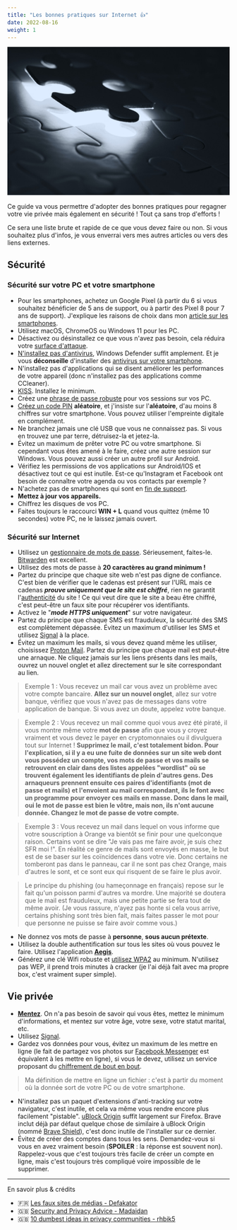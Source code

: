```yaml
---
title: "Les bonnes pratiques sur Internet 👍️"
date: 2022-08-16
weight: 1
---
```


![Bonnes pratiques cover](bonnes-pratiques-cover.jpg)

Ce guide va vous permettre d'adopter des bonnes pratiques pour regagner votre vie privée mais également en sécurité ! Tout ça sans trop d'efforts !

Ce sera une liste brute et rapide de ce que vous devez faire ou non. Si vous souhaitez plus d'infos, je vous enverrai vers mes autres articles ou vers des liens externes.

## Sécurité

### Sécurité sur votre PC et votre smartphone

- Pour les smartphones, achetez un Google Pixel (à partir du 6 si vous souhaitez bénéficier de 5 ans de support, ou à partir des Pixel 8 pour 7 ans de support). J'explique les raisons de choix dans mon [article sur les smartphones](/basiques/smartphones/#recommandations).
- Utilisez macOS, ChromeOS ou Windows 11 pour les PC.
- Désactivez ou désinstallez ce que vous n'avez pas besoin, cela réduira votre [surface d'attaque](https://fr.wikipedia.org/wiki/Surface_d%27attaque).
- [N'installez pas d'antivirus](/basiques/threat-model/#se-protéger-des-virus-et-des-hackers), Windows Defender suffit amplement. Et je vous **déconseille** d'installer des [antivirus sur votre smartphone](/basiques/smartphones/#antivirus).
- N'installez pas d'applications qui se disent améliorer les performances de votre appareil (donc n'installez pas des applications comme CCleaner).
- [KISS](https://fr.wikipedia.org/wiki/Principe_KISS). Installez le minimum.
- Créez une [phrase de passe robuste](/basiques/password-managers/#la-méthode-diceware) pour vos sessions sur vos PC.
- [Créez un code PIN](/basiques/smartphones/#code-pin) **aléatoire**, et j'insiste sur l'**aléatoire**, d'au moins 8 chiffres sur votre smartphone. Vous pouvez utiliser l'empreinte digitale en complément.
- Ne branchez jamais une clé USB que vous ne connaissez pas. Si vous en trouvez une par terre, détruisez-la et jetez-la.
- Évitez un maximum de prêter votre PC ou votre smartphone. Si cependant vous êtes amené à le faire, créez une autre session sur Windows. Vous pouvez aussi créer un autre profil sur Android.
- Vérifiez les permissions de vos applications sur Android/IOS et désactivez tout ce qui est inutile. Est-ce qu'Instagram et Facebook ont besoin de connaître votre agenda ou vos contacts par exemple ?
- N'achetez pas de smartphones qui sont en [fin de support](/basiques/smartphones/#aosp-et-firmware).
- **Mettez à jour vos appareils.**
- Chiffrez les disques de vos PC.
- Faites toujours le raccourci **WIN + L** quand vous quittez (même 10 secondes) votre PC, ne le laissez jamais ouvert.

### Sécurité sur Internet

- Utilisez un [gestionnaire de mots de passe](/basiques/password-managers). Sérieusement, faites-le. [Bitwarden](/fiches/bitwarden) est excellent.
- Utilisez des mots de passe à **20 caractères au grand minimum !**
- Partez du principe que chaque site web n'est pas digne de confiance. C'est bien de vérifier que le cadenas est présent sur l'URL mais ce cadenas ***prouve uniquement que le site est chiffré***, rien ne garantit l'[authenticité](/basiques/instant-messengers/#la-signature-digitale) du site ! Ce qui veut dire que le site a beau être chiffré, c'est peut-être un faux site pour récupérer vos identifiants.
- Activez le "***mode HTTPS uniquement***" sur votre navigateur.
- Partez du principe que chaque SMS est frauduleux, la sécurité des SMS est complètement dépassée. Évitez un maximum d'utiliser les SMS et utilisez [Signal](/basiques/instant-messengers/#signal) à la place.
- Évitez un maximum les mails, si vous devez quand même les utiliser, choisissez [Proton Mail](https://proton.me/fr). Partez du principe que chaque mail est peut-être une arnaque. Ne cliquez jamais sur les liens présents dans les mails, ouvrez un nouvel onglet et allez directement sur le site correspondant au lien.

> Exemple 1 : Vous recevez un mail car vous avez un problème avec votre compte bancaire. **Allez sur un nouvel onglet**, allez sur votre banque, vérifiez que vous n'avez pas de messages dans votre application de banque. Si vous avez un doute, appelez votre banque.

> Exemple 2 : Vous recevez un mail comme quoi vous avez été piraté, il vous montre même votre **mot de passe** afin que vous y croyez vraiment et vous devez le payer en cryptomonnaies ou il divulguera tout sur Internet ! **Supprimez le mail, c'est totalement bidon. Pour l'explication, si il y a eu une fuite de données sur un site web dont vous possédez un compte, vos mots de passe et vos mails se retrouvent en clair dans des listes appelées "wordlist" où se trouvent également les identifiants de plein d'autres gens. Des arnaqueurs prennent ensuite ces paires d'identifiants (mot de passe et mails) et l'envoient au mail correspondant, ils le font avec un programme pour envoyer ces mails en masse. Donc dans le mail, oui le mot de passe est bien le vôtre, mais non, ils n'ont aucune donnée. Changez le mot de passe de votre compte.**

> Exemple 3 : Vous recevez un mail dans lequel on vous informe que votre souscription à Orange va bientôt se finir pour une quelconque raison. Certains vont se dire "Je vais pas me faire avoir, je suis chez SFR moi !". En réalité ce genre de mails sont envoyés en masse, le but est de se baser sur les coïncidences dans votre vie. Donc certains ne tomberont pas dans le panneau, car il ne sont pas chez Orange, mais d'autres le sont, et ce sont eux qui risquent de se faire le plus avoir.

> Le principe du phishing (ou hameçonnage en français) repose sur le fait qu'un poisson parmi d'autres va mordre. Une majorité se doutera que le mail est frauduleux, mais une petite partie se fera tout de même avoir. (Je vous rassure, n'ayez pas honte si cela vous arrive, certains phishing sont très bien fait, mais faites passer le mot pour que personne ne puisse se faire avoir comme vous.)

- Ne donnez vos mots de passe à **personne**, **sous aucun prétexte**.
- Utilisez la double authentification sur tous les sites où vous pouvez le faire. Utilisez l'application **[Aegis](https://getaegis.app/)**.
- Générez une clé Wifi robuste et [utilisez WPA2](/fiches/secure-network) au minimum. N'utilisez pas WEP, il prend trois minutes à cracker (je l'ai déjà fait avec ma propre box, c'est vraiment super simple).

## Vie privée

- **[Mentez](/basiques/threat-model/#protéger-votre-vie-privée-du-capitalisme-de-la-surveillance)**. On n'a pas besoin de savoir qui vous êtes, mettez le minimum d'informations, et mentez sur votre âge, votre sexe, votre statut marital, etc.
- Utilisez [Signal](/basiques/instant-messengers/#signal).
- Gardez vos données pour vous, évitez un maximum de les mettre en ligne (le fait de partagez vos photos sur [Facebook Messenger](/basiques/instant-messengers/#facebook-messenger) est équivalent à les mettre en ligne), si vous le devez, utilisez un service proposant du [chiffrement de bout en bout](/basiques/instant-messengers/#le-chiffrement-de-bout-en-bout).

> Ma définition de mettre en ligne un fichier : c'est à partir du moment où la donnée sort de votre PC ou de votre smartphone.

- N'installez pas un paquet d'extensions d'anti-tracking sur votre navigateur, c'est inutile, et cela va même vous rendre encore plus facilement "pistable". [uBlock Origin](https://ublockorigin.com/) suffit largement sur Firefox. Brave inclut déjà par défaut quelque chose de similaire à uBlock Origin (nommé [Brave Shield](https://brave.com/shields/)), c'est donc inutile de l'installer sur ce dernier.
- Évitez de créer des comptes dans tous les sens. Demandez-vous si vous en avez vraiment besoin (**SPOILER** : la réponse est souvent non). Rappelez-vous que c'est toujours très facile de créer un compte en ligne, mais c'est toujours très compliqué voire impossible de le supprimer.

---

En savoir plus & crédits

- 🇫🇷 [Les faux sites de médias - Defakator](https://www.youtube-nocookie.com/embed/jsJdlUtXrA0)
- 🇬🇧️ [Security and Privacy Advice - Madaidan](https://madaidans-insecurities.github.io/security-privacy-advice.html)
- 🇬🇧️ [10 dumbest ideas in privacy communities - rhbik5](https://www.reddit.com/r/PrivacyGuides/comments/rhbik5/10_dumbest_ideas_in_privacy_communities/)
